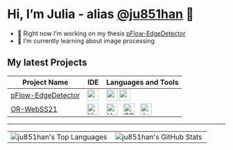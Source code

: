# Hi, I’m Julia - alias [@ju851han](https://github.com/ju851han/) 👋 
- 🔭 Right now I’m working on my thesis <a href="https://github.com/ju851han/pFlow-EdgeDetector">pFlow-EdgeDetector</a>
- 🌱 I’m currently learning about image processing



## My latest Projects
<table>
<thead>
	<th>Project Name</th>
	<th>IDE</th>
	<th>Languages and Tools</th>
</thead>
<tbody>
	<tr>
		<td><a href="https://github.com/ju851han/pFlow-EdgeDetector">pFlow-EdgeDetector</a></td>
		<td><img align="left" alt="pyCharm" src="https://cdn.jsdelivr.net/gh/devicons/devicon/icons/pycharm/pycharm-original.svg" width="26px"/></td>
		<td>
			<img align="left" alt="python" src="https://cdn.jsdelivr.net/gh/devicons/devicon/icons/python/python-original.svg" width="26px"/>
		     	<img align="left" alt="anaconda" src="https://cdn.jsdelivr.net/gh/devicons/devicon/icons/anaconda/anaconda-original.svg" width="26px"/>
		</td>
	</tr>
	<tr>
		<td><a href="https://github.com/tlau10/OR-WebSS21">OR-WebSS21</a></td>
		<td><img align="left" alt="Visual Studio Code" width="26px" src="https://cdn.jsdelivr.net/gh/devicons/devicon/icons/vscode/vscode-original.svg" /></td>
		<td>
			<img align="left" alt="HTML5" width="26px" src="https://cdn.jsdelivr.net/gh/devicons/devicon/icons/html5/html5-original.svg" style="padding-right:10px;" />
			<img align="left" alt="CSS3" width="26px" src="https://cdn.jsdelivr.net/gh/devicons/devicon/icons/css3/css3-original.svg" style="padding-right:10px;" />
			<img align="left" alt="JavaScript" width="26px" src="https://cdn.jsdelivr.net/gh/devicons/devicon/icons/javascript/javascript-original.svg" style="padding-right:10px;" />
		</td>
	</tr>
</tbody>
</table>

---

<table>
	<tr>
		<td><img align="left" alt="ju851han's Top Languages" src="https://github-readme-stats.vercel.app/api/top-langs/?username=ju851han&layout=compact&hide_border=true" /></td>
		<td><img align="left" alt="ju851han's GitHub Stats" src="https://github-readme-stats.vercel.app/api?username=ju851han&show_icons=true&include_all_commits=true&hide_border=true" /></td>
	<tr/>
</table>

